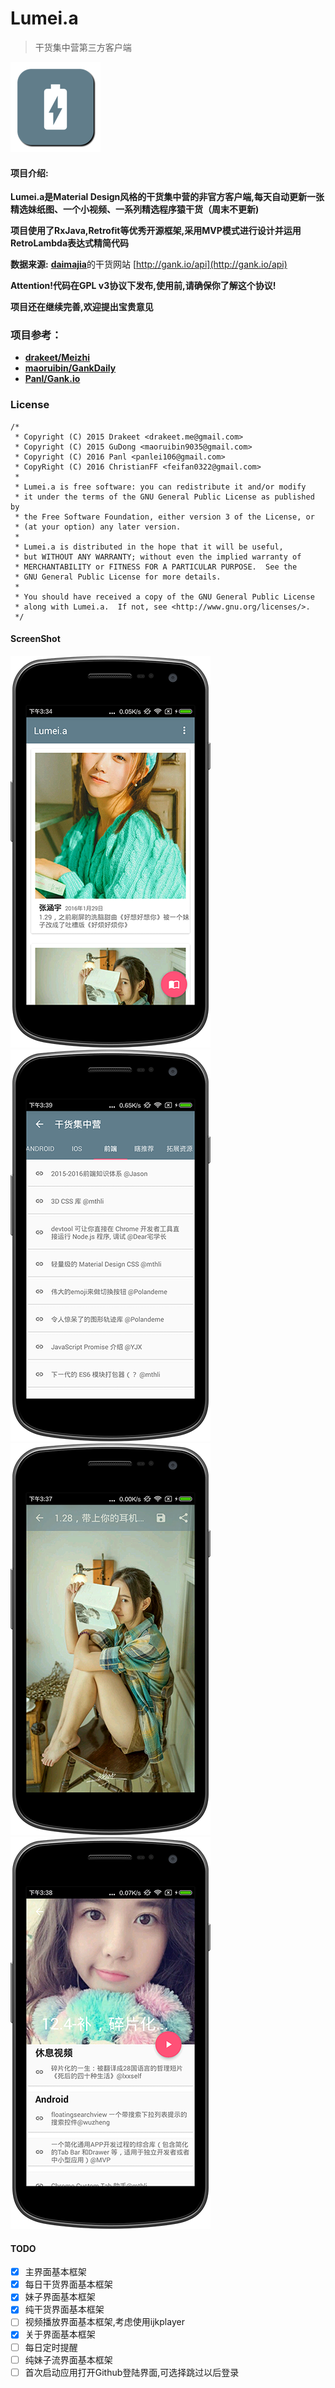 # Lumei.a
> 干货集中营第三方客户端

![icon](/app/src/main/res/mipmap-hdpi/lumeia.png)

#### 项目介绍:

**Lumei.a是Material Design风格的干货集中营的非官方客户端,每天自动更新一张精选妹纸图、一个小视频、一系列精选程序猿干货（周末不更新)**

**项目使用了RxJava,Retrofit等优秀开源框架,采用MVP模式进行设计并运用RetroLambda表达式精简代码**

**数据来源:** [**daimajia**](https://github.com/daimajia)的干货网站 [http://gank.io/api](http://gank.io/api)

**Attention!代码在GPL v3协议下发布,使用前,请确保你了解这个协议!**

**项目还在继续完善,欢迎提出宝贵意见**

### 项目参考：
- [**drakeet/Meizhi**](https://github.com/drakeet/Meizhi)
- [**maoruibin/GankDaily**](https://github.com/maoruibin/GankDaily)
- [**Panl/Gank.io**](https://github.com/Panl/Gank.io)

### License

    /*
     * Copyright (C) 2015 Drakeet <drakeet.me@gmail.com>
     * Copyright (C) 2015 GuDong <maoruibin9035@gmail.com>
     * Copyright (C) 2016 Panl <panlei106@gmail.com>
     * CopyRight (C) 2016 ChristianFF <feifan0322@gmail.com>
     *
     * Lumei.a is free software: you can redistribute it and/or modify
     * it under the terms of the GNU General Public License as published by
     * the Free Software Foundation, either version 3 of the License, or
     * (at your option) any later version.
     *
     * Lumei.a is distributed in the hope that it will be useful,
     * but WITHOUT ANY WARRANTY; without even the implied warranty of
     * MERCHANTABILITY or FITNESS FOR A PARTICULAR PURPOSE.  See the
     * GNU General Public License for more details.
     *
     * You should have received a copy of the GNU General Public License
     * along with Lumei.a.  If not, see <http://www.gnu.org/licenses/>.
     */

#### ScreenShot

![screenshot](/screenshot/main.png)
![screenshot](/screenshot/gank.png)
![screenshot](/screenshot/meizi.png)
![screenshot](/screenshot/dailyGank.png)

#### TODO
- [x] 主界面基本框架
- [x] 每日干货界面基本框架
- [x] 妹子界面基本框架
- [x] 纯干货界面基本框架
- [ ] 视频播放界面基本框架,考虑使用ijkplayer
- [x] 关于界面基本框架
- [ ] 每日定时提醒
- [ ] 纯妹子流界面基本框架
- [ ] 首次启动应用打开Github登陆界面,可选择跳过以后登录